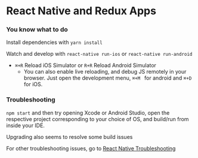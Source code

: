 # React Native and Redux Apps

### You know what to do

Install dependencies with `yarn install`

Watch and develop with `react-native run-ios` or `react-native run-android`

- `⌘+R` Reload iOS Simulator or `R+R` Reload Android Simulator 
  - You can also enable live reloading, and debug JS remotely in your browser. Just open the development menu, `⌘+M ` for android and `⌘+D` for iOS.

### Troubleshooting

`npm start` and then try opening Xcode or Android Studio, open the respective project corresponding to your choice of OS, and build/run from inside your IDE.

Upgrading also seems to resolve some build issues [](https://facebook.github.io/react-native/docs/upgrading.html)

For other troubleshooting issues, go to [React Native Troubleshooting](https://facebook.github.io/react-native/docs/troubleshooting.html)



